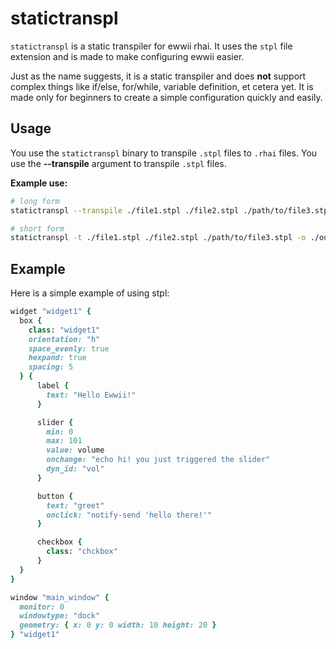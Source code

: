# statictranspl

`statictranspl` is a static transpiler for ewwii rhai. It uses the `stpl` file extension and is made to make configuring ewwii easier.

Just as the name suggests, it is a static transpiler and does **not** support complex things like if/else, for/while, variable definition, et cetera yet. It is made only for beginners to create a simple configuration quickly and easily.

## Usage

You use the `statictranspl` binary to transpile `.stpl` files to `.rhai` files. You use the **--transpile** argument to transpile `.stpl` files.

**Example use:**

```bash
# long form
statictranspl --transpile ./file1.stpl ./file2.stpl ./path/to/file3.stpl --out ./output_dir/

# short form
statictranspl -t ./file1.stpl ./file2.stpl ./path/to/file3.stpl -o ./output_dir/
```

## Example

Here is a simple example of using stpl:

```ruby
widget "widget1" {
  box {
    class: "widget1"
    orientation: "h"
    space_evenly: true
    hexpand: true
    spacing: 5
  } {
      label {
        text: "Hello Ewwii!"
      }

      slider {
        min: 0
        max: 101
        value: volume
        onchange: "echo hi! you just triggered the slider"
        dyn_id: "vol"
      }

      button {
        text: "greet"
        onclick: "notify-send 'hello there!'"
      }

      checkbox {
        class: "chckbox"
      }
  }
}

window "main_window" {
  monitor: 0
  windowtype: "dock"
  geometry: { x: 0 y: 0 width: 10 height: 20 }
} "widget1"
```
